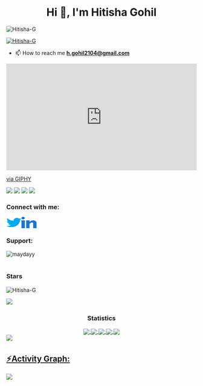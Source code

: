 <h1 align="center">Hi 👋, I'm Hitisha Gohil</h1>
<p align="left"> <img src="https://komarev.com/ghpvc/?username=Hitisha-G&label=Profile%20views&color=0e75b6&style=flat" alt="Hitisha-G" /> </p>

<p align="left"> <a href="https://github.com/ryo-ma/github-profile-trophy"><img src="https://github-profile-trophy.vercel.app/?username=Hitisha-G&theme=gruvbox" alt="Hitisha-G" /></a> </p>


- 📫 How to reach me **h.gohil2104@gmail.com**

  


<div style="width:100%;height:0;padding-bottom:56%;position:relative;"><iframe src="https://giphy.com/embed/jXtdnZlhK7Fbfo4Ioc" width="100%" height="100%" style="position:absolute" frameBorder="0" class="giphy-embed" allowFullScreen></iframe></div><p><a href="https://giphy.com/gifs/KungFuPanda4-dreamworks-kung-fu-panda-4-jXtdnZlhK7Fbfo4Ioc">via GIPHY</a></p>
<div> <a href="https://twitter.com/hitisha_gohil" target="_blank"><img src="https://img.shields.io/badge/Twitter-1DA1F2?style=for-the-badge&logo=twitter&logoColor=white" target="_blank"></a>
<a href="https://www.linkedin.com/in/Hitisha Gohil" target="_blank"><img src="https://img.shields.io/badge/LinkedIn-0077B5?style=for-the-badge&logo=linkedin&logoColor=white" target="_blank"></a>
<a href="https://github.com/Hitisha-G" target="_blank"><img src="https://img.shields.io/badge/GitHub-100000?style=for-the-badge&logo=github&logoColor=white" target="_blank"></a>
<a href = "mailto:h.gohil2104@gmail.com"><img src="https://img.shields.io/badge/-Gmail-%23333?style=for-the-badge&logo=gmail&logoColor=white" target="_blank"></a>
</div><h3 align="left">Connect with me:</h3>
<p align="left">
<a href="https://twitter.com/hitisha_gohil" target="blank"><img align="center" src="https://raw.githubusercontent.com/teamedwardforever/Readme-Generator/71f25dd8b98329b168142a6b782a107b75eab178/svg/Social/twitter.svg" alt="hitisha_gohil" height="30" width="40" /></a><a href="https://linkedin.com/in/Hitisha Gohil" target="blank"><img align="center" src="https://raw.githubusercontent.com/teamedwardforever/Readme-Generator/71f25dd8b98329b168142a6b782a107b75eab178/svg/Social/linked-in-alt.svg" alt="Hitisha Gohil" height="30" width="40" /></a></p>

<h3 align="left">Support:</h3>
<p><a href="https://www.buymeacoffee.com/maydayy"> <img align="left" src="https://cdn.buymeacoffee.com/buttons/v2/default-yellow.png" height="50" width="210" alt="maydayy" /></a></p><br><br>

<h3 align="left">Stars</h3>
<p><img align="center" height="180em" src="https://github-readme-streak-stats.herokuapp.com/?user=Hitisha-G&theme=gruvbox" alt="Hitisha-G" /></p>

<img src="https://user-images.githubusercontent.com/73097560/115834477-dbab4500-a447-11eb-908a-139a6edaec5c.gif"><h3 align="center">Statistics</h3>
<div align="center">
<a href="https://github.com/Hitisha-G">
<img align="center" src="http://github-profile-summary-cards.vercel.app/api/cards/stats?username=Hitisha-G&theme=gruvbox" height="180em" />
<img align="center" src="http://github-profile-summary-cards.vercel.app/api/cards/most-commit-language?username=Hitisha-G&theme=2077" height="180em" />
<img align="center" src="http://github-profile-summary-cards.vercel.app/api/cards/repos-per-language?username=Hitisha-G&theme=gruvbox" height="180em" />
<img align="center" src="http://github-profile-summary-cards.vercel.app/api/cards/productive-time?username=Hitisha-G&theme=2077" height="180em" />
<img align="center" src="http://github-profile-summary-cards.vercel.app/api/cards/profile-details?username=Hitisha-G&theme=gruvbox" height="180em" />
</div>
<img src="https://user-images.githubusercontent.com/73097560/115834477-dbab4500-a447-11eb-908a-139a6edaec5c.gif"><h2 align="left">⚡Activity Graph:</h2>
<img align="center" src="https://github-readme-activity-graph.vercel.app/graph?username=Hitisha-G&theme=gruvbox"/>
